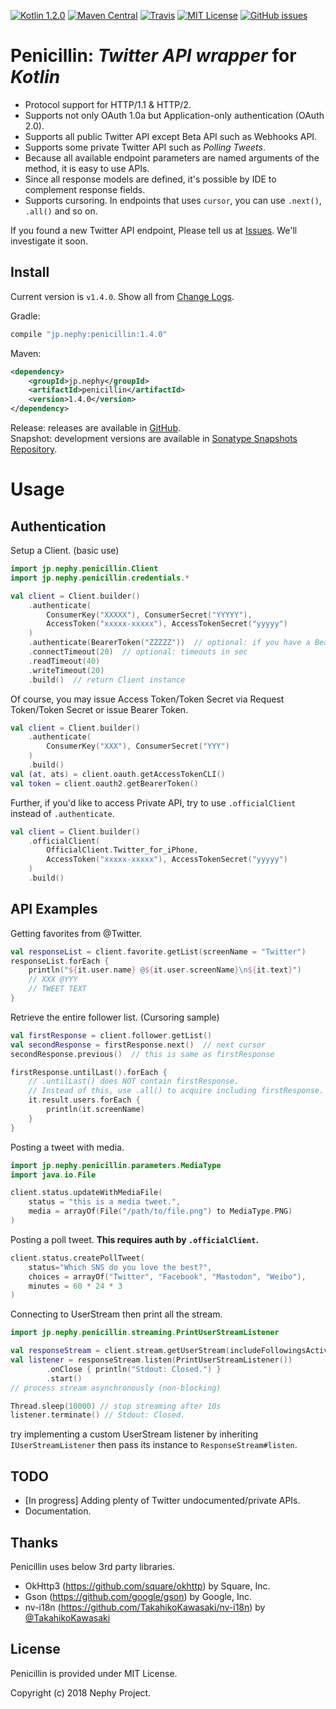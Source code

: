 [![Kotlin 1.2.0](https://img.shields.io/badge/Kotlin-1.2.21-blue.svg)](http://kotlinlang.org)
[![Maven Central](https://img.shields.io/maven-central/v/jp.nephy/penicillin.svg)](https://search.maven.org/#search%7Cga%7C1%7Cg%3A%22jp.nephy%22)
[![Travis](https://img.shields.io/travis/NephyProject/Penicillin.svg)](https://travis-ci.org/NephyProject/Penicillin/builds)
[![MIT License](https://img.shields.io/github/license/NephyProject/Penicillin.svg)](https://github.com/NephyProject/Penicillin/blob/master/LICENSE)
[![GitHub issues](https://img.shields.io/github/issues/NephyProject/Penicillin.svg)](https://github.com/NephyProject/Penicillin/issues)

Penicillin: *Twitter* *API* *wrapper* for *Kotlin*
===========================

- Protocol support for HTTP/1.1 & HTTP/2.
- Supports not only OAuth 1.0a but Application-only authentication (OAuth 2.0).
- Supports all public Twitter API except Beta API such as Webhooks API.
- Supports some private Twitter API such as *Polling* *Tweets*.
- Because all available endpoint parameters are named arguments of the method, it is easy to use APIs.
- Since all response models are defined, it's possible by IDE to complement response fields.
- Supports cursoring. In endpoints that uses `cursor`, you can use `.next()`, `.all()` and so on.

If you found a new Twitter API endpoint, Please tell us at [Issues](https://github.com/NephyProject/Penicillin/issues). We'll investigate it soon.

Install
-------
Current version is `v1.4.0`. Show all from [Change Logs](https://github.com/NephyProject/Penicillin/blob/master/CHANGELOG.md).

Gradle:
```groovy
compile "jp.nephy:penicillin:1.4.0"
```

Maven:
```xml
<dependency>
    <groupId>jp.nephy</groupId>
    <artifactId>penicillin</artifactId>
    <version>1.4.0</version>
</dependency>
```

Release: releases are available in [GitHub](https://github.com/NephyProject/Penicillin/releases).  
Snapshot: development versions are available in [Sonatype Snapshots Repository](https://oss.sonatype.org/content/repositories/snapshots/jp/nephy/penicillin/).

Usage
=====

Authentication
-------------
Setup a Client. (basic use)
```kotlin
import jp.nephy.penicillin.Client
import jp.nephy.penicillin.credentials.*

val client = Client.builder()
    .authenticate(
        ConsumerKey("XXXXX"), ConsumerSecret("YYYYY"),
        AccessToken("xxxxx-xxxxx"), AccessTokenSecret("yyyyy")
    )
    .authenticate(BearerToken("ZZZZZ"))  // optional: if you have a Bearer Token
    .connectTimeout(20)  // optional: timeouts in sec
    .readTimeout(40)
    .writeTimeout(20)
    .build()  // return Client instance
```

Of course, you may issue Access Token/Token Secret via Request Token/Token Secret or issue Bearer Token.
```kotlin
val client = Client.builder()
    .authenticate(
        ConsumerKey("XXX"), ConsumerSecret("YYY")
    )
    .build()
val (at, ats) = client.oauth.getAccessTokenCLI()
val token = client.oauth2.getBearerToken()
```

Further, if you'd like to access Private API, try to use `.officialClient` instead of `.authenticate`.
```kotlin
val client = Client.builder()
    .officialClient(
        OfficialClient.Twitter_for_iPhone,
        AccessToken("xxxxx-xxxxx"), AccessTokenSecret("yyyyy")
    )
    .build()
```

API Examples
-------------
Getting favorites from @Twitter.
```kotlin
val responseList = client.favorite.getList(screenName = "Twitter")
responseList.forEach {
    println("${it.user.name} @${it.user.screenName}\n${it.text}")
    // XXX @YYY
    // TWEET TEXT
}
```


Retrieve the entire follower list. (Cursoring sample)
```kotlin
val firstResponse = client.follower.getList()
val secondResponse = firstResponse.next()  // next cursor
secondResponse.previous()  // this is same as firstResponse

firstResponse.untilLast().forEach {
    // .untilLast() does NOT contain firstResponse.
    // Instead of this, use .all() to acquire including firstResponse.
    it.result.users.forEach {
        println(it.screenName)
    }
}
```


Posting a tweet with media.
```kotlin
import jp.nephy.penicillin.parameters.MediaType
import java.io.File

client.status.updateWithMediaFile(
    status = "this is a media tweet.",
    media = arrayOf(File("/path/to/file.png") to MediaType.PNG)
)
```


Posting a poll tweet. **This requires auth by `.officialClient`.**
```kotlin
client.status.createPollTweet(
    status="Which SNS do you love the best?",
    choices = arrayOf("Twitter", "Facebook", "Mastodon", "Weibo"),
    minutes = 60 * 24 * 3
)
```


Connecting to UserStream then print all the stream.
```kotlin
import jp.nephy.penicillin.streaming.PrintUserStreamListener

val responseStream = client.stream.getUserStream(includeFollowingsActivity = true)
val listener = responseStream.listen(PrintUserStreamListener())
        .onClose { println("Stdout: Closed.") }
        .start()
// process stream asynchronously (non-blocking)

Thread.sleep(10000) // stop streaming after 10s
listener.terminate() // Stdout: Closed.
```
try implementing a custom UserStream listener by inheriting `IUserStreamListener` then pass its instance to `ResponseStream#listen`.


TODO
-------
- [In progress] Adding plenty of Twitter undocumented/private APIs.
- Documentation.


Thanks
---------
Penicillin uses below 3rd party libraries.
- OkHttp3 (https://github.com/square/okhttp) by Square, Inc.
- Gson (https://github.com/google/gson) by Google, Inc.
- nv-i18n (https://github.com/TakahikoKawasaki/nv-i18n) by [@TakahikoKawasaki](https://github.com/TakahikoKawasaki)


License
---------
Penicillin is provided under MIT License.  

Copyright (c) 2018 Nephy Project.
